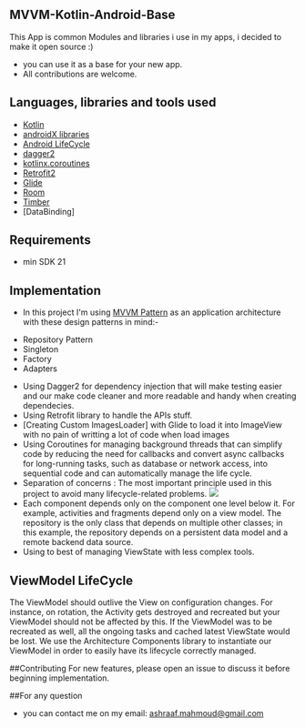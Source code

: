 ## MVVM-Kotlin-Android-Base

This App is common Modules and libraries i use in my apps, i decided to make it open source  :)
- you can use it as a base for your new app.
- All contributions are welcome.


## Languages, libraries and tools used

 * [Kotlin](https://kotlinlang.org/)
 * [androidX libraries](https://developer.android.com/jetpack/androidx)
 * [Android LifeCycle](https://developer.android.com/topic/libraries/architecture)
 * [dagger2](https://github.com/google/dagger)
 * [kotlinx.coroutines](https://github.com/Kotlin/kotlinx.coroutines)
 * [Retrofit2](https://github.com/square/retrofit)
 * [Glide](https://github.com/bumptech/glide)
 * [Room](https://developer.android.com/jetpack/androidx/releases/room)
 * [Timber](https://github.com/JakeWharton/timber)
 * [DataBinding]


## Requirements
- min SDK 21


## Implementation
* In this project I'm using [MVVM Pattern](https://developer.android.com/jetpack/docs/guide)
as an application architecture with these design patterns in mind:-
- Repository Pattern
- Singleton
- Factory
- Adapters

* Using Dagger2 for dependency injection that will make testing easier and our make code
cleaner and more readable and handy when creating dependecies.
* Using Retrofit library to handle the APIs stuff.
* [Creating Custom ImagesLoader] with Glide to load it into ImageView with no pain of writting a lot of code when load images
* Using Coroutines for managing background threads that can simplify code by reducing the need for callbacks and convert async callbacks
 for long-running tasks, such as database or network access, into sequential code and can automatically manage the life cycle.
* Separation of concerns : The most important principle used in this project to avoid many lifecycle-related problems.
<img src="https://developer.android.com/topic/libraries/architecture/images/final-architecture.png"></a>
* Each component depends only on the component one level below it.
 For example, activities and fragments depend only on a view model. The repository is the only class that depends on multiple other classes; in this example, the repository depends on a persistent data model and a remote backend data source.
* Using to best of managing ViewState with less complex tools.

## ViewModel LifeCycle
The ViewModel should outlive the View on configuration changes. For instance, on rotation, the Activity gets destroyed and recreated but your ViewModel should not be affected by this. If the ViewModel was to be recreated as well, all the ongoing tasks and cached latest ViewState would be lost.
We use the Architecture Components library to instantiate our ViewModel in order to easily have its lifecycle correctly managed.

##Contributing
For new features, please open an issue to discuss it before beginning implementation.

##For any question
- you can contact me on my email: ashraaf.mahmoud@gmail.com

